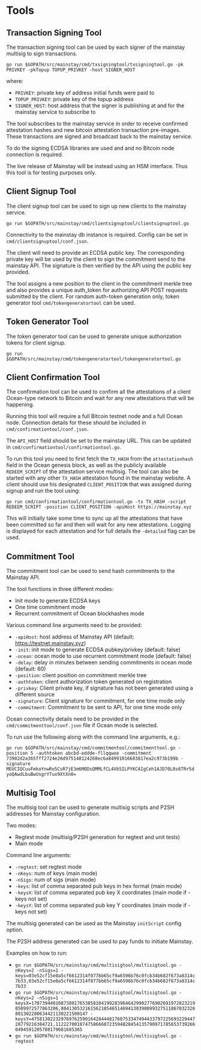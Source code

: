 # Tools

## Transaction Signing Tool

The transaction signing tool can be used by each signer of the mainstay multisig to sign transactions.

`go run $GOPATH/src/mainstay/cmd/txsigningtool/txsigningtool.go -pk PRIVKEY -pkTopup TOPUP_PRIVKEY -host SIGNER_HOST`

where:

- `PRIVKEY`: private key of address initial funds were paid to
- `TOPUP_PRIVKEY`: private key of the topup address
- `SIGNER_HOST`: host address that the signer is publishing at and for the mainstay service to subscribe to

The tool subscribes to the mainstay service in order to receive confirmed attestation hashes and new bitcoin attestation transaction pre-images. These transactions are signed and broadcast back to the mainstay service.

To do the signing ECDSA libraries are used and and no Bitcoin node connection is required.

The live release of Mainstay will be instead using an HSM interface. Thus this tool is for testing purposes only.

## Client Signup Tool

The client signup tool can be used to sign up new clients to the mainstay service.

`go run $GOPATH/src/mainstay/cmd/clientsignuptool/clientsignuptool.go`

Connectivity to the mainstay db instance is required. Config can be set in `cmd/clientsignuptool/conf.json`.

The client will need to provide an ECDSA public key. The corresponding private key will be used by the client to sign the commitment send to the mainstay API. The signature is then verified by the API using the public key provided.

The tool assigns a new position to the client in the commitment merkle tree and also provides a unique auth_token for authorizing API POST requests submitted by the client. For random auth-token generation only, token generator tool `cmd/tokengeneratortool` can be used.

## Token Generator Tool

The token generator tool can be used to generate unique authorization tokens for client signup.

`go run $GOPATH/src/mainstay/cmd/tokengeneratortool/tokengeneratortool.go`

## Client Confirmation Tool

The confirmation tool can be used to confirm all the attestations of a client Ocean-type network to Bitcoin and wait for any new attestations that will be happening.

Running this tool will require a full Bitcoin testnet node and a full Ocean node. Connection details for these should be included in `cmd/confirmationtool/conf.json`.

The `API_HOST` field should be set to the mainstay URL. This can be updated in `cmd/confirmationtool/confirmationtool.go`.

To run this tool you need to first fetch the `TX_HASH` from the `attestationhash` field in the Ocean genesis block, as well as the publicly available `REDEEM_SCRIPT` of the attestation service multisig. The tool can also be started with any other `TX_HASH` attestation found in the mainstay website. A client should use his designated `CLIENT_POSITION` that was assigned during signup and run the tool using:

`go run cmd/confirmationtool/confirmationtool.go -tx TX_HASH -script REDEEM_SCRIPT -position CLIENT_POSITION -apiHost https://mainstay.xyz`

This will initially take some time to sync up all the attestations that have been committed so far and then will wait for any new attestations. Logging is displayed for each attestation and for full details the `-detailed` flag can be used.

## Commitment Tool

The commitment tool can be used to send hash commitments to the Mainstay API.

The tool functions in three different modes:

- Init mode to generate ECDSA keys
- One time commitment mode
- Recurrent commitment of Ocean blockhashes mode

Various command line arguments need to be provided:

- `-apiHost`: host address of Mainstay API (default: https://testnet.mainstay.xyz)
- `-init`: init mode to generate ECDSA pubkey/privkey (default: false)
- `-ocean`: ocean mode to use recurrent commitment mode (default: false)
- `-delay`: delay in minutes between sending commitments in ocean mode (default: 60)
- `-position`: client position on commitment merkle tree
- `-authtoken`: client authorization token generated on registration
- `-privkey`: Client private key, if signature has not been generated using a different source
- `-signature`: Client signature for commitment, for one time mode only
- `-commitment`: Commitment to be sent to API, for one time mode only

Ocean connectivity details need to be provided in the `cmd/commitmenttool/conf.json` file if Ocean mode is selected.

To run use the following along with the command line arguments, e.g.:

`go run $GOPATH/src/mainstay/cmd/commitmentool/commitmenttool.go -position 5 -authtoken abcbd-eddde-fllqqwoe -commitment 73902d2a365fff2724e26d975148124268ec6a84991016683817ea2c973b199b -signature MEUCIQCuuFmkoYnwRo5CsR7jE3m6MODsQMMLfCL4Vb5ILPYKCAIgCeh1AJD70L0s6TRr5dyoQAwdLbuBwUsgrYTux9XtXn0=`

## Multisig Tool

The multisig tool can be used to generate multisig scripts and P2SH addresses for Mainstay configuration.

Two modes:

- Regtest mode (multisig/P2SH generation for regtest and unit tests)
- Main mode

Command line arguments:

- `-regtest`: set regtest mode
- `-nKeys`: num of keys (main mode)
- `-nSigs`: num of sigs (main mode)
- `-keys`: list of comma separated pub keys in hex format (main mode)
- `-keysX`: list of comma separated pub key X coordinates (main mode if -keys not set)
- `-keysY`: list of comma separated pub key Y coordinates (main mode if -keys not set)

The multisig generated can be used as the Mainstay `initScript` config option.

The P2SH address generated can be used to pay funds to initiate Mainstay.

Examples on how to run:

- `go run $GOPATH/src/mainstay/cmd/multisigtool/multisigtool.go -nKeys=2 -nSigs=1 -keys=03e52cf15e0a5cf6612314f077bb65cf9a6596b76c0fcb34b682f673a8314c7b33,03e52cf15e0a5cf6612314f077bb65cf9a6596b76c0fcb34b682f673a8314c7b33`
- `go run $GOPATH/src/mainstay/cmd/multisigtool/multisigtool.go -nKeys=2 -nSigs=1 -keysX=17073944010873801765385810419928396464299027769026919728232198509972577863206,80413053216156218546514694130398099327511867032326801302280634421130221500147 -keysY=475813022329769762590164284448176075334749443379722569322944728779216384721,11222700187475866687235948284541357909717856537392660494591205788179681685365`
- `go run $GOPATH/src/mainstay/cmd/multisigtool/multisigtool.go -regtest`
